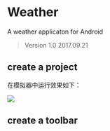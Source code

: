 # Weather
A weather applicaton for Android

> Version 1.0 2017.09.21
## create a project

在模拟器中运行效果如下：

![](https://i.imgur.com/mgKqFJ2.png)

## create a toolbar

